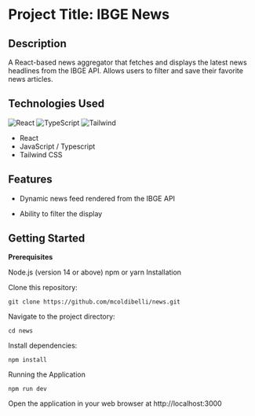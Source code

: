 # Project Title: IBGE News

## Description

A React-based news aggregator that fetches and displays the latest news headlines from the IBGE API. Allows users to filter and save their favorite news articles.

## Technologies Used
 ![React](https://img.shields.io/badge/react-%2320232a.svg?style=for-the-badge&logo=react&logoColor=%2361DAFB)
 ![TypeScript](https://img.shields.io/badge/TypeScript-007ACC?style=for-the-badge&logo=typescript&logoColor=white)
 ![Tailwind](https://img.shields.io/badge/tailwindcss-%2338B2AC.svg?style=for-the-badge&logo=tailwind-css&logoColor=white)


- React
- JavaScript / Typescript
- Tailwind CSS

## Features

- Dynamic news feed rendered from the IBGE API

- Ability to filter the display

## Getting Started

**Prerequisites**

Node.js (version 14 or above)
npm or yarn
Installation

Clone this repository:

`git clone https://github.com/mcoldibelli/news.git`

Navigate to the project directory:

`cd news`

Install dependencies:

`npm install` 

Running the Application

`npm run dev`

Open the application in your web browser at http://localhost:3000


